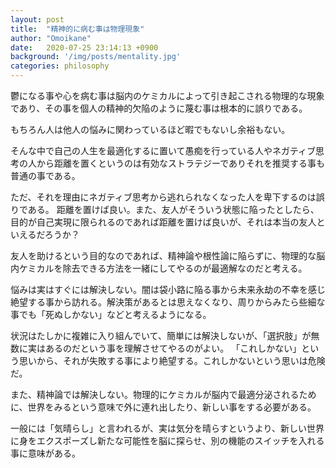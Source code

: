 ```yaml
---
layout: post
title:  "精神的に病む事は物理現象"
author: "Omoikane"
date:   2020-07-25 23:14:13 +0900
background: '/img/posts/mentality.jpg'
categories: philosophy
---
```



鬱になる事や心を病む事は脳内のケミカルによって引き起こされる物理的な現象であり、その事を個人の精神的欠陥のように蔑む事は根本的に誤りである。


もちろん人は他人の悩みに関わっているほど暇でもないし余裕もない。

そんな中で自己の人生を最適化するに置いて愚痴を行っている人やネガティブ思考の人から距離を置くというのは有効なストラテジーでありそれを推奨する事も普通の事である。

ただ、それを理由にネガティブ思考から逃れられなくなった人を卑下するのは誤りである。
距離を置けば良い。また、友人がそういう状態に陥ったとしたら、目的が自己実現に限られるのであれば距離を置けば良いが、それは本当の友人といえるだろうか？

友人を助けるという目的なのであれば、精神論や根性論に陥らずに、物理的な脳内ケミカルを除去できる方法を一緒にしてやるのが最適解なのだと考える。

悩みは実はすぐには解決しない。闇は袋小路に陥る事から未来永劫の不幸を感じ絶望する事から訪れる。解決策があるとは思えなくなり、周りからみたら些細な事でも「死ぬしかない」などと考えるようになる。

状況はたしかに複雑に入り組んでいて、簡単には解決しないが、「選択肢」が無数に実はあるのだという事を理解させてやるのがよい。
「これしかない」という思いから、それが失敗する事により絶望する。これしかないという思いは危険だ。

また、精神論では解決しない。物理的にケミカルが脳内で最適分泌されるために、世界をみるという意味で外に連れ出したり、新しい事をする必要がある。

一般には「気晴らし」と言われるが、実は気分を晴らすというより、新しい世界に身をエクスポーズし新たな可能性を脳に探らせ、別の機能のスイッチを入れる事に意味がある。





